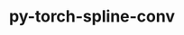 ---
title: "py-torch-spline-conv"
layout: cache
categories: [package, develop]
meta: {"versions": ["1.2.0"], "compilers": ["apple-clang@=14.0.0", "apple-clang@=14.0.3", "gcc@=11.3.0", "gcc@=7.3.1"], "oss": ["amzn2", "ubuntu22.04", "ventura"], "platforms": ["darwin", "linux"], "targets": ["aarch64", "ivybridge", "x86_64_v3", "x86_64_v4"], "stacks": ["ml-darwin-aarch64-mps", "ml-linux-x86_64-cpu", "ml-linux-x86_64-cuda", "root"], "num_specs": 91, "num_specs_by_stack": {"root": 91, "ml-darwin-aarch64-mps": 8, "ml-linux-x86_64-cuda": 24, "ml-linux-x86_64-cpu": 18}}
spec_details: [{"hash": "cegmnqlw5qk5i3qyhkx3an5fctp2kxhr", "compiler": "apple-clang@=14.0.0", "versions": ["1.2.0"], "os": "ventura", "platform": "darwin", "target": "aarch64", "variants": ["build_system=python_pip", "~cuda"], "stacks": ["root", "ml-darwin-aarch64-mps"], "size": "-", "tarball": "https://binaries.spack.io/develop/build_cache/darwin-ventura-aarch64/apple-clang-14.0.0/py-torch-spline-conv-1.2.0/darwin-ventura-aarch64-apple-clang-14.0.0-py-torch-spline-conv-1.2.0-cegmnqlw5qk5i3qyhkx3an5fctp2kxhr.spack"}, {"hash": "aecsbn44yyyxfyhkazxywabdbui6kdpv", "compiler": "apple-clang@=14.0.0", "versions": ["1.2.0"], "os": "ventura", "platform": "darwin", "target": "aarch64", "variants": ["build_system=python_pip", "~cuda"], "stacks": ["root", "ml-darwin-aarch64-mps"], "size": "-", "tarball": "https://binaries.spack.io/develop/build_cache/darwin-ventura-aarch64/apple-clang-14.0.0/py-torch-spline-conv-1.2.0/darwin-ventura-aarch64-apple-clang-14.0.0-py-torch-spline-conv-1.2.0-aecsbn44yyyxfyhkazxywabdbui6kdpv.spack"}, {"hash": "nuapmvgvtwhrixy4v4s7nfdoxnrfymv3", "compiler": "apple-clang@=14.0.3", "versions": ["1.2.0"], "os": "ventura", "platform": "darwin", "target": "aarch64", "variants": ["build_system=python_pip", "~cuda"], "stacks": ["root", "ml-darwin-aarch64-mps"], "size": "-", "tarball": "https://binaries.spack.io/develop/build_cache/darwin-ventura-aarch64/apple-clang-14.0.3/py-torch-spline-conv-1.2.0/darwin-ventura-aarch64-apple-clang-14.0.3-py-torch-spline-conv-1.2.0-nuapmvgvtwhrixy4v4s7nfdoxnrfymv3.spack"}, {"hash": "kwyxe2ybbvxue7x273ddct4dcauuvitb", "compiler": "apple-clang@=14.0.3", "versions": ["1.2.0"], "os": "ventura", "platform": "darwin", "target": "aarch64", "variants": ["build_system=python_pip", "~cuda"], "stacks": ["root", "ml-darwin-aarch64-mps"], "size": "-", "tarball": "https://binaries.spack.io/develop/build_cache/darwin-ventura-aarch64/apple-clang-14.0.3/py-torch-spline-conv-1.2.0/darwin-ventura-aarch64-apple-clang-14.0.3-py-torch-spline-conv-1.2.0-kwyxe2ybbvxue7x273ddct4dcauuvitb.spack"}, {"hash": "k24y6ocs2c75hxfs5cowisv6cre56tby", "compiler": "apple-clang@=14.0.3", "versions": ["1.2.0"], "os": "ventura", "platform": "darwin", "target": "aarch64", "variants": ["build_system=python_pip", "~cuda"], "stacks": ["root", "ml-darwin-aarch64-mps"], "size": "-", "tarball": "https://binaries.spack.io/develop/build_cache/darwin-ventura-aarch64/apple-clang-14.0.3/py-torch-spline-conv-1.2.0/darwin-ventura-aarch64-apple-clang-14.0.3-py-torch-spline-conv-1.2.0-k24y6ocs2c75hxfs5cowisv6cre56tby.spack"}, {"hash": "hn76nemg7m3cphq7szgg2juhtjouozc7", "compiler": "apple-clang@=14.0.3", "versions": ["1.2.0"], "os": "ventura", "platform": "darwin", "target": "aarch64", "variants": ["build_system=python_pip", "~cuda"], "stacks": ["root", "ml-darwin-aarch64-mps"], "size": "-", "tarball": "https://binaries.spack.io/develop/build_cache/darwin-ventura-aarch64/apple-clang-14.0.3/py-torch-spline-conv-1.2.0/darwin-ventura-aarch64-apple-clang-14.0.3-py-torch-spline-conv-1.2.0-hn76nemg7m3cphq7szgg2juhtjouozc7.spack"}, {"hash": "uucchvmkkuiep6wvsg5dw7kkdcmn64rv", "compiler": "apple-clang@=14.0.3", "versions": ["1.2.0"], "os": "ventura", "platform": "darwin", "target": "aarch64", "variants": ["build_system=python_pip", "~cuda"], "stacks": ["root", "ml-darwin-aarch64-mps"], "size": "-", "tarball": "https://binaries.spack.io/develop/build_cache/darwin-ventura-aarch64/apple-clang-14.0.3/py-torch-spline-conv-1.2.0/darwin-ventura-aarch64-apple-clang-14.0.3-py-torch-spline-conv-1.2.0-uucchvmkkuiep6wvsg5dw7kkdcmn64rv.spack"}, {"hash": "inrcziuaibzoseyg3cmnm5x3hqwnibpk", "compiler": "apple-clang@=14.0.3", "versions": ["1.2.0"], "os": "ventura", "platform": "darwin", "target": "aarch64", "variants": ["build_system=python_pip", "~cuda"], "stacks": ["root", "ml-darwin-aarch64-mps"], "size": "-", "tarball": "https://binaries.spack.io/develop/build_cache/darwin-ventura-aarch64/apple-clang-14.0.3/py-torch-spline-conv-1.2.0/darwin-ventura-aarch64-apple-clang-14.0.3-py-torch-spline-conv-1.2.0-inrcziuaibzoseyg3cmnm5x3hqwnibpk.spack"}, {"hash": "qcy4p7szxmqxohx5zwjfkztggwwj5m7z", "compiler": "gcc@=7.3.1", "versions": ["1.2.0"], "os": "amzn2", "platform": "linux", "target": "ivybridge", "variants": ["build_system=python_pip", "~cuda"], "stacks": ["root"], "size": "-", "tarball": "https://binaries.spack.io/develop/build_cache/linux-amzn2-ivybridge/gcc-7.3.1/py-torch-spline-conv-1.2.0/linux-amzn2-ivybridge-gcc-7.3.1-py-torch-spline-conv-1.2.0-qcy4p7szxmqxohx5zwjfkztggwwj5m7z.spack"}, {"hash": "k6dm35mgzzmb5dxhw3koyp3eiazt3wts", "compiler": "gcc@=7.3.1", "versions": ["1.2.0"], "os": "amzn2", "platform": "linux", "target": "ivybridge", "variants": ["build_system=python_pip", "~cuda"], "stacks": ["root"], "size": "-", "tarball": "https://binaries.spack.io/develop/build_cache/linux-amzn2-ivybridge/gcc-7.3.1/py-torch-spline-conv-1.2.0/linux-amzn2-ivybridge-gcc-7.3.1-py-torch-spline-conv-1.2.0-k6dm35mgzzmb5dxhw3koyp3eiazt3wts.spack"}, {"hash": "gb3sldgfkqdbrh5vix5ulfpp52tjwjfo", "compiler": "gcc@=7.3.1", "versions": ["1.2.0"], "os": "amzn2", "platform": "linux", "target": "ivybridge", "variants": ["build_system=python_pip", "~cuda"], "stacks": ["root"], "size": "-", "tarball": "https://binaries.spack.io/develop/build_cache/linux-amzn2-ivybridge/gcc-7.3.1/py-torch-spline-conv-1.2.0/linux-amzn2-ivybridge-gcc-7.3.1-py-torch-spline-conv-1.2.0-gb3sldgfkqdbrh5vix5ulfpp52tjwjfo.spack"}, {"hash": "d2yu7lvejmh6w2rreliy5xv2i5rdnku7", "compiler": "gcc@=7.3.1", "versions": ["1.2.0"], "os": "amzn2", "platform": "linux", "target": "ivybridge", "variants": ["build_system=python_pip", "+cuda"], "stacks": ["root"], "size": "-", "tarball": "https://binaries.spack.io/develop/build_cache/linux-amzn2-ivybridge/gcc-7.3.1/py-torch-spline-conv-1.2.0/linux-amzn2-ivybridge-gcc-7.3.1-py-torch-spline-conv-1.2.0-d2yu7lvejmh6w2rreliy5xv2i5rdnku7.spack"}, {"hash": "5fsiy2xt446elbods77g5z2n55qestdh", "compiler": "gcc@=7.3.1", "versions": ["1.2.0"], "os": "amzn2", "platform": "linux", "target": "ivybridge", "variants": ["build_system=python_pip", "+cuda"], "stacks": ["root"], "size": "-", "tarball": "https://binaries.spack.io/develop/build_cache/linux-amzn2-ivybridge/gcc-7.3.1/py-torch-spline-conv-1.2.0/linux-amzn2-ivybridge-gcc-7.3.1-py-torch-spline-conv-1.2.0-5fsiy2xt446elbods77g5z2n55qestdh.spack"}, {"hash": "xftqvwdqdcguo3ygwdb6augm6hepaokl", "compiler": "gcc@=7.3.1", "versions": ["1.2.0"], "os": "amzn2", "platform": "linux", "target": "ivybridge", "variants": ["build_system=python_pip", "+cuda"], "stacks": ["root"], "size": "-", "tarball": "https://binaries.spack.io/develop/build_cache/linux-amzn2-ivybridge/gcc-7.3.1/py-torch-spline-conv-1.2.0/linux-amzn2-ivybridge-gcc-7.3.1-py-torch-spline-conv-1.2.0-xftqvwdqdcguo3ygwdb6augm6hepaokl.spack"}, {"hash": "a3nxbxf4e5y26x4zv6ymdpavmkeouq6k", "compiler": "gcc@=7.3.1", "versions": ["1.2.0"], "os": "amzn2", "platform": "linux", "target": "ivybridge", "variants": ["build_system=python_pip", "+cuda"], "stacks": ["root"], "size": "-", "tarball": "https://binaries.spack.io/develop/build_cache/linux-amzn2-ivybridge/gcc-7.3.1/py-torch-spline-conv-1.2.0/linux-amzn2-ivybridge-gcc-7.3.1-py-torch-spline-conv-1.2.0-a3nxbxf4e5y26x4zv6ymdpavmkeouq6k.spack"}, {"hash": "7qykufiaoz7yzgxjc3kxxxu3dp4flslu", "compiler": "gcc@=7.3.1", "versions": ["1.2.0"], "os": "amzn2", "platform": "linux", "target": "ivybridge", "variants": ["build_system=python_pip", "+cuda"], "stacks": ["root"], "size": "-", "tarball": "https://binaries.spack.io/develop/build_cache/linux-amzn2-ivybridge/gcc-7.3.1/py-torch-spline-conv-1.2.0/linux-amzn2-ivybridge-gcc-7.3.1-py-torch-spline-conv-1.2.0-7qykufiaoz7yzgxjc3kxxxu3dp4flslu.spack"}, {"hash": "t64yhomyuam7lclqt4n5xw4z35lgwp3t", "compiler": "gcc@=7.3.1", "versions": ["1.2.0"], "os": "amzn2", "platform": "linux", "target": "ivybridge", "variants": ["build_system=python_pip", "~cuda"], "stacks": ["root"], "size": "-", "tarball": "https://binaries.spack.io/develop/build_cache/linux-amzn2-ivybridge/gcc-7.3.1/py-torch-spline-conv-1.2.0/linux-amzn2-ivybridge-gcc-7.3.1-py-torch-spline-conv-1.2.0-t64yhomyuam7lclqt4n5xw4z35lgwp3t.spack"}, {"hash": "vetsgpgbd5xiqx2iepu3vcxubedqcqdb", "compiler": "gcc@=7.3.1", "versions": ["1.2.0"], "os": "amzn2", "platform": "linux", "target": "ivybridge", "variants": ["build_system=python_pip", "+cuda"], "stacks": ["root"], "size": "-", "tarball": "https://binaries.spack.io/develop/build_cache/linux-amzn2-ivybridge/gcc-7.3.1/py-torch-spline-conv-1.2.0/linux-amzn2-ivybridge-gcc-7.3.1-py-torch-spline-conv-1.2.0-vetsgpgbd5xiqx2iepu3vcxubedqcqdb.spack"}, {"hash": "rehzwnmcwmeyy5ns2sxzuzwi6ttg4tfk", "compiler": "gcc@=7.3.1", "versions": ["1.2.0"], "os": "amzn2", "platform": "linux", "target": "ivybridge", "variants": ["build_system=python_pip", "~cuda"], "stacks": ["root"], "size": "-", "tarball": "https://binaries.spack.io/develop/build_cache/linux-amzn2-ivybridge/gcc-7.3.1/py-torch-spline-conv-1.2.0/linux-amzn2-ivybridge-gcc-7.3.1-py-torch-spline-conv-1.2.0-rehzwnmcwmeyy5ns2sxzuzwi6ttg4tfk.spack"}, {"hash": "okw2tfaltrbci7fljuali4e5b27zxwbj", "compiler": "gcc@=7.3.1", "versions": ["1.2.0"], "os": "amzn2", "platform": "linux", "target": "ivybridge", "variants": ["build_system=python_pip", "+cuda"], "stacks": ["root"], "size": "-", "tarball": "https://binaries.spack.io/develop/build_cache/linux-amzn2-ivybridge/gcc-7.3.1/py-torch-spline-conv-1.2.0/linux-amzn2-ivybridge-gcc-7.3.1-py-torch-spline-conv-1.2.0-okw2tfaltrbci7fljuali4e5b27zxwbj.spack"}, {"hash": "zfy32qbnmgzzah7pyqxdfbgl4rlbessj", "compiler": "gcc@=7.3.1", "versions": ["1.2.0"], "os": "amzn2", "platform": "linux", "target": "x86_64_v3", "variants": ["~cuda"], "stacks": ["root"], "size": "-", "tarball": "https://binaries.spack.io/develop/build_cache/linux-amzn2-x86_64_v3/gcc-7.3.1/py-torch-spline-conv-1.2.0/linux-amzn2-x86_64_v3-gcc-7.3.1-py-torch-spline-conv-1.2.0-zfy32qbnmgzzah7pyqxdfbgl4rlbessj.spack"}, {"hash": "zeurmbl3c5hlgd26byt6cr4rmafqfkib", "compiler": "gcc@=7.3.1", "versions": ["1.2.0"], "os": "amzn2", "platform": "linux", "target": "x86_64_v3", "variants": ["build_system=python_pip", "~cuda"], "stacks": ["root"], "size": "-", "tarball": "https://binaries.spack.io/develop/build_cache/linux-amzn2-x86_64_v3/gcc-7.3.1/py-torch-spline-conv-1.2.0/linux-amzn2-x86_64_v3-gcc-7.3.1-py-torch-spline-conv-1.2.0-zeurmbl3c5hlgd26byt6cr4rmafqfkib.spack"}, {"hash": "wdk5fwwxkxq3ul7ucnbby7cyek2eaacg", "compiler": "gcc@=7.3.1", "versions": ["1.2.0"], "os": "amzn2", "platform": "linux", "target": "x86_64_v3", "variants": ["build_system=python_pip", "+cuda"], "stacks": ["root"], "size": "-", "tarball": "https://binaries.spack.io/develop/build_cache/linux-amzn2-x86_64_v3/gcc-7.3.1/py-torch-spline-conv-1.2.0/linux-amzn2-x86_64_v3-gcc-7.3.1-py-torch-spline-conv-1.2.0-wdk5fwwxkxq3ul7ucnbby7cyek2eaacg.spack"}, {"hash": "b3natdzkf6xzmp4b2rmxfhr4ytgaphbl", "compiler": "gcc@=7.3.1", "versions": ["1.2.0"], "os": "amzn2", "platform": "linux", "target": "x86_64_v3", "variants": ["build_system=python_pip", "+cuda"], "stacks": ["root"], "size": "-", "tarball": "https://binaries.spack.io/develop/build_cache/linux-amzn2-x86_64_v3/gcc-7.3.1/py-torch-spline-conv-1.2.0/linux-amzn2-x86_64_v3-gcc-7.3.1-py-torch-spline-conv-1.2.0-b3natdzkf6xzmp4b2rmxfhr4ytgaphbl.spack"}, {"hash": "awlmnhdlkbinfkpdvbkch6oe32at54lx", "compiler": "gcc@=7.3.1", "versions": ["1.2.0"], "os": "amzn2", "platform": "linux", "target": "x86_64_v3", "variants": ["build_system=python_pip", "+cuda"], "stacks": ["root"], "size": "-", "tarball": "https://binaries.spack.io/develop/build_cache/linux-amzn2-x86_64_v3/gcc-7.3.1/py-torch-spline-conv-1.2.0/linux-amzn2-x86_64_v3-gcc-7.3.1-py-torch-spline-conv-1.2.0-awlmnhdlkbinfkpdvbkch6oe32at54lx.spack"}, {"hash": "diquyidqjo54jo63kliliunt2emx3i2i", "compiler": "gcc@=7.3.1", "versions": ["1.2.0"], "os": "amzn2", "platform": "linux", "target": "x86_64_v3", "variants": ["build_system=python_pip", "+cuda"], "stacks": ["root"], "size": "-", "tarball": "https://binaries.spack.io/develop/build_cache/linux-amzn2-x86_64_v3/gcc-7.3.1/py-torch-spline-conv-1.2.0/linux-amzn2-x86_64_v3-gcc-7.3.1-py-torch-spline-conv-1.2.0-diquyidqjo54jo63kliliunt2emx3i2i.spack"}, {"hash": "5kwn2u3xz3zcegdkuojhykojkxnjldh2", "compiler": "gcc@=7.3.1", "versions": ["1.2.0"], "os": "amzn2", "platform": "linux", "target": "x86_64_v3", "variants": ["build_system=python_pip", "~cuda"], "stacks": ["root"], "size": "-", "tarball": "https://binaries.spack.io/develop/build_cache/linux-amzn2-x86_64_v3/gcc-7.3.1/py-torch-spline-conv-1.2.0/linux-amzn2-x86_64_v3-gcc-7.3.1-py-torch-spline-conv-1.2.0-5kwn2u3xz3zcegdkuojhykojkxnjldh2.spack"}, {"hash": "5ghv6netgd2ueorh3an6bnt76tiftaiu", "compiler": "gcc@=7.3.1", "versions": ["1.2.0"], "os": "amzn2", "platform": "linux", "target": "x86_64_v3", "variants": ["build_system=python_pip", "~cuda"], "stacks": ["root"], "size": "-", "tarball": "https://binaries.spack.io/develop/build_cache/linux-amzn2-x86_64_v3/gcc-7.3.1/py-torch-spline-conv-1.2.0/linux-amzn2-x86_64_v3-gcc-7.3.1-py-torch-spline-conv-1.2.0-5ghv6netgd2ueorh3an6bnt76tiftaiu.spack"}, {"hash": "jytqbfxlcy3ezg7ekk63xa5m3xk4zr5l", "compiler": "gcc@=7.3.1", "versions": ["1.2.0"], "os": "amzn2", "platform": "linux", "target": "x86_64_v3", "variants": ["build_system=python_pip", "+cuda"], "stacks": ["root"], "size": "-", "tarball": "https://binaries.spack.io/develop/build_cache/linux-amzn2-x86_64_v3/gcc-7.3.1/py-torch-spline-conv-1.2.0/linux-amzn2-x86_64_v3-gcc-7.3.1-py-torch-spline-conv-1.2.0-jytqbfxlcy3ezg7ekk63xa5m3xk4zr5l.spack"}, {"hash": "f64vezjvuj2buu6e3ywirgfhvmqzxlnw", "compiler": "gcc@=7.3.1", "versions": ["1.2.0"], "os": "amzn2", "platform": "linux", "target": "x86_64_v3", "variants": ["+cuda"], "stacks": ["root"], "size": "-", "tarball": "https://binaries.spack.io/develop/build_cache/linux-amzn2-x86_64_v3/gcc-7.3.1/py-torch-spline-conv-1.2.0/linux-amzn2-x86_64_v3-gcc-7.3.1-py-torch-spline-conv-1.2.0-f64vezjvuj2buu6e3ywirgfhvmqzxlnw.spack"}, {"hash": "li6acvl5aaoojykfu5uica6fgf72mli4", "compiler": "gcc@=7.3.1", "versions": ["1.2.0"], "os": "amzn2", "platform": "linux", "target": "x86_64_v3", "variants": ["build_system=python_pip", "~cuda"], "stacks": ["root"], "size": "-", "tarball": "https://binaries.spack.io/develop/build_cache/linux-amzn2-x86_64_v3/gcc-7.3.1/py-torch-spline-conv-1.2.0/linux-amzn2-x86_64_v3-gcc-7.3.1-py-torch-spline-conv-1.2.0-li6acvl5aaoojykfu5uica6fgf72mli4.spack"}, {"hash": "3f2t4nzfutgegl22om3m2fp6rl3eb3rl", "compiler": "gcc@=7.3.1", "versions": ["1.2.0"], "os": "amzn2", "platform": "linux", "target": "x86_64_v3", "variants": ["build_system=python_pip", "~cuda"], "stacks": ["root"], "size": "-", "tarball": "https://binaries.spack.io/develop/build_cache/linux-amzn2-x86_64_v3/gcc-7.3.1/py-torch-spline-conv-1.2.0/linux-amzn2-x86_64_v3-gcc-7.3.1-py-torch-spline-conv-1.2.0-3f2t4nzfutgegl22om3m2fp6rl3eb3rl.spack"}, {"hash": "hqycb2q6fvpm6oq3rp3miycyjkp6lckx", "compiler": "gcc@=7.3.1", "versions": ["1.2.0"], "os": "amzn2", "platform": "linux", "target": "x86_64_v3", "variants": ["build_system=python_pip", "+cuda"], "stacks": ["root"], "size": "-", "tarball": "https://binaries.spack.io/develop/build_cache/linux-amzn2-x86_64_v3/gcc-7.3.1/py-torch-spline-conv-1.2.0/linux-amzn2-x86_64_v3-gcc-7.3.1-py-torch-spline-conv-1.2.0-hqycb2q6fvpm6oq3rp3miycyjkp6lckx.spack"}, {"hash": "iva5rp4fs32wydv7mswqxfhf3qfgadmu", "compiler": "gcc@=7.3.1", "versions": ["1.2.0"], "os": "amzn2", "platform": "linux", "target": "x86_64_v3", "variants": ["~cuda"], "stacks": ["root"], "size": "-", "tarball": "https://binaries.spack.io/develop/build_cache/linux-amzn2-x86_64_v3/gcc-7.3.1/py-torch-spline-conv-1.2.0/linux-amzn2-x86_64_v3-gcc-7.3.1-py-torch-spline-conv-1.2.0-iva5rp4fs32wydv7mswqxfhf3qfgadmu.spack"}, {"hash": "h7ezyyk4orw7zbncskruthfulmdmitnb", "compiler": "gcc@=7.3.1", "versions": ["1.2.0"], "os": "amzn2", "platform": "linux", "target": "x86_64_v3", "variants": ["build_system=python_pip", "~cuda"], "stacks": ["root"], "size": "-", "tarball": "https://binaries.spack.io/develop/build_cache/linux-amzn2-x86_64_v3/gcc-7.3.1/py-torch-spline-conv-1.2.0/linux-amzn2-x86_64_v3-gcc-7.3.1-py-torch-spline-conv-1.2.0-h7ezyyk4orw7zbncskruthfulmdmitnb.spack"}, {"hash": "ah3tefcf666piqrrb442xwjautr4zmtc", "compiler": "gcc@=7.3.1", "versions": ["1.2.0"], "os": "amzn2", "platform": "linux", "target": "x86_64_v3", "variants": ["build_system=python_pip", "+cuda"], "stacks": ["root"], "size": "-", "tarball": "https://binaries.spack.io/develop/build_cache/linux-amzn2-x86_64_v3/gcc-7.3.1/py-torch-spline-conv-1.2.0/linux-amzn2-x86_64_v3-gcc-7.3.1-py-torch-spline-conv-1.2.0-ah3tefcf666piqrrb442xwjautr4zmtc.spack"}, {"hash": "vgcgik33jfo6xchefze5bjsmqqjvdlin", "compiler": "gcc@=7.3.1", "versions": ["1.2.0"], "os": "amzn2", "platform": "linux", "target": "x86_64_v3", "variants": ["build_system=python_pip", "~cuda"], "stacks": ["root"], "size": "-", "tarball": "https://binaries.spack.io/develop/build_cache/linux-amzn2-x86_64_v3/gcc-7.3.1/py-torch-spline-conv-1.2.0/linux-amzn2-x86_64_v3-gcc-7.3.1-py-torch-spline-conv-1.2.0-vgcgik33jfo6xchefze5bjsmqqjvdlin.spack"}, {"hash": "v4fzfp63qofipslu3vbrp3e6il77ewlk", "compiler": "gcc@=7.3.1", "versions": ["1.2.0"], "os": "amzn2", "platform": "linux", "target": "x86_64_v3", "variants": ["build_system=python_pip", "+cuda"], "stacks": ["root"], "size": "-", "tarball": "https://binaries.spack.io/develop/build_cache/linux-amzn2-x86_64_v3/gcc-7.3.1/py-torch-spline-conv-1.2.0/linux-amzn2-x86_64_v3-gcc-7.3.1-py-torch-spline-conv-1.2.0-v4fzfp63qofipslu3vbrp3e6il77ewlk.spack"}, {"hash": "32fj3aw7s32qheowov5ay52dl4d3nidb", "compiler": "gcc@=7.3.1", "versions": ["1.2.0"], "os": "amzn2", "platform": "linux", "target": "x86_64_v3", "variants": ["build_system=python_pip", "~cuda"], "stacks": ["root"], "size": "-", "tarball": "https://binaries.spack.io/develop/build_cache/linux-amzn2-x86_64_v3/gcc-7.3.1/py-torch-spline-conv-1.2.0/linux-amzn2-x86_64_v3-gcc-7.3.1-py-torch-spline-conv-1.2.0-32fj3aw7s32qheowov5ay52dl4d3nidb.spack"}, {"hash": "gpcynra5re7t5gbonwjn77ayq54ytgat", "compiler": "gcc@=7.3.1", "versions": ["1.2.0"], "os": "amzn2", "platform": "linux", "target": "x86_64_v3", "variants": ["build_system=python_pip", "~cuda"], "stacks": ["root"], "size": "-", "tarball": "https://binaries.spack.io/develop/build_cache/linux-amzn2-x86_64_v3/gcc-7.3.1/py-torch-spline-conv-1.2.0/linux-amzn2-x86_64_v3-gcc-7.3.1-py-torch-spline-conv-1.2.0-gpcynra5re7t5gbonwjn77ayq54ytgat.spack"}, {"hash": "gqvm2xgx6e3tqsgewj5gqra237nu6uxb", "compiler": "gcc@=7.3.1", "versions": ["1.2.0"], "os": "amzn2", "platform": "linux", "target": "x86_64_v3", "variants": ["build_system=python_pip", "+cuda"], "stacks": ["root"], "size": "-", "tarball": "https://binaries.spack.io/develop/build_cache/linux-amzn2-x86_64_v3/gcc-7.3.1/py-torch-spline-conv-1.2.0/linux-amzn2-x86_64_v3-gcc-7.3.1-py-torch-spline-conv-1.2.0-gqvm2xgx6e3tqsgewj5gqra237nu6uxb.spack"}, {"hash": "asa35odcdkpchxrjygukohvoc7eumkrz", "compiler": "gcc@=7.3.1", "versions": ["1.2.0"], "os": "amzn2", "platform": "linux", "target": "x86_64_v3", "variants": ["build_system=python_pip", "~cuda"], "stacks": ["root"], "size": "-", "tarball": "https://binaries.spack.io/develop/build_cache/linux-amzn2-x86_64_v3/gcc-7.3.1/py-torch-spline-conv-1.2.0/linux-amzn2-x86_64_v3-gcc-7.3.1-py-torch-spline-conv-1.2.0-asa35odcdkpchxrjygukohvoc7eumkrz.spack"}, {"hash": "l26prrlz2yshyfeqqkk3xqfnmsugtq7h", "compiler": "gcc@=7.3.1", "versions": ["1.2.0"], "os": "amzn2", "platform": "linux", "target": "x86_64_v3", "variants": ["build_system=python_pip", "+cuda"], "stacks": ["root"], "size": "-", "tarball": "https://binaries.spack.io/develop/build_cache/linux-amzn2-x86_64_v3/gcc-7.3.1/py-torch-spline-conv-1.2.0/linux-amzn2-x86_64_v3-gcc-7.3.1-py-torch-spline-conv-1.2.0-l26prrlz2yshyfeqqkk3xqfnmsugtq7h.spack"}, {"hash": "u7qqgjpv5bjmfwkcswlizoouksmhcdd5", "compiler": "gcc@=7.3.1", "versions": ["1.2.0"], "os": "amzn2", "platform": "linux", "target": "x86_64_v3", "variants": ["build_system=python_pip", "~cuda"], "stacks": ["root"], "size": "-", "tarball": "https://binaries.spack.io/develop/build_cache/linux-amzn2-x86_64_v3/gcc-7.3.1/py-torch-spline-conv-1.2.0/linux-amzn2-x86_64_v3-gcc-7.3.1-py-torch-spline-conv-1.2.0-u7qqgjpv5bjmfwkcswlizoouksmhcdd5.spack"}, {"hash": "urpvpuiffcb4posdrsd7pxg76xkw24iu", "compiler": "gcc@=7.3.1", "versions": ["1.2.0"], "os": "amzn2", "platform": "linux", "target": "x86_64_v3", "variants": ["build_system=python_pip", "+cuda"], "stacks": ["root"], "size": "-", "tarball": "https://binaries.spack.io/develop/build_cache/linux-amzn2-x86_64_v3/gcc-7.3.1/py-torch-spline-conv-1.2.0/linux-amzn2-x86_64_v3-gcc-7.3.1-py-torch-spline-conv-1.2.0-urpvpuiffcb4posdrsd7pxg76xkw24iu.spack"}, {"hash": "lqb74z66t25oxtkkuh66ywnmufvsmu72", "compiler": "gcc@=7.3.1", "versions": ["1.2.0"], "os": "amzn2", "platform": "linux", "target": "x86_64_v3", "variants": ["build_system=python_pip", "+cuda"], "stacks": ["root"], "size": "-", "tarball": "https://binaries.spack.io/develop/build_cache/linux-amzn2-x86_64_v3/gcc-7.3.1/py-torch-spline-conv-1.2.0/linux-amzn2-x86_64_v3-gcc-7.3.1-py-torch-spline-conv-1.2.0-lqb74z66t25oxtkkuh66ywnmufvsmu72.spack"}, {"hash": "wojpehl6kjc62a67bnnqpe54gubis43r", "compiler": "gcc@=7.3.1", "versions": ["1.2.0"], "os": "amzn2", "platform": "linux", "target": "x86_64_v3", "variants": ["build_system=python_pip", "~cuda"], "stacks": ["root"], "size": "-", "tarball": "https://binaries.spack.io/develop/build_cache/linux-amzn2-x86_64_v3/gcc-7.3.1/py-torch-spline-conv-1.2.0/linux-amzn2-x86_64_v3-gcc-7.3.1-py-torch-spline-conv-1.2.0-wojpehl6kjc62a67bnnqpe54gubis43r.spack"}, {"hash": "kr7owh3ndqoi4f5mibla5fpsx4eamxvm", "compiler": "gcc@=7.3.1", "versions": ["1.2.0"], "os": "amzn2", "platform": "linux", "target": "x86_64_v4", "variants": ["+cuda"], "stacks": ["root"], "size": "-", "tarball": "https://binaries.spack.io/develop/build_cache/linux-amzn2-x86_64_v4/gcc-7.3.1/py-torch-spline-conv-1.2.0/linux-amzn2-x86_64_v4-gcc-7.3.1-py-torch-spline-conv-1.2.0-kr7owh3ndqoi4f5mibla5fpsx4eamxvm.spack"}, {"hash": "ywzc3uxebycawloy3fkwwplnv5p5lqxq", "compiler": "gcc@=7.3.1", "versions": ["1.2.0"], "os": "amzn2", "platform": "linux", "target": "x86_64_v4", "variants": ["~cuda"], "stacks": ["root"], "size": "-", "tarball": "https://binaries.spack.io/develop/build_cache/linux-amzn2-x86_64_v4/gcc-7.3.1/py-torch-spline-conv-1.2.0/linux-amzn2-x86_64_v4-gcc-7.3.1-py-torch-spline-conv-1.2.0-ywzc3uxebycawloy3fkwwplnv5p5lqxq.spack"}, {"hash": "dqxs5mm67467tvsm35stlqsehq2ir6yc", "compiler": "gcc@=11.3.0", "versions": ["1.2.0"], "os": "ubuntu22.04", "platform": "linux", "target": "x86_64_v3", "variants": ["build_system=python_pip", "+cuda"], "stacks": ["root", "ml-linux-x86_64-cuda"], "size": "-", "tarball": "https://binaries.spack.io/develop/build_cache/linux-ubuntu22.04-x86_64_v3/gcc-11.3.0/py-torch-spline-conv-1.2.0/linux-ubuntu22.04-x86_64_v3-gcc-11.3.0-py-torch-spline-conv-1.2.0-dqxs5mm67467tvsm35stlqsehq2ir6yc.spack"}, {"hash": "ghxtrii4pvsggbodg6srchqj3ph5eyij", "compiler": "gcc@=11.3.0", "versions": ["1.2.0"], "os": "ubuntu22.04", "platform": "linux", "target": "x86_64_v3", "variants": ["build_system=python_pip", "+cuda"], "stacks": ["root", "ml-linux-x86_64-cuda"], "size": "-", "tarball": "https://binaries.spack.io/develop/build_cache/linux-ubuntu22.04-x86_64_v3/gcc-11.3.0/py-torch-spline-conv-1.2.0/linux-ubuntu22.04-x86_64_v3-gcc-11.3.0-py-torch-spline-conv-1.2.0-ghxtrii4pvsggbodg6srchqj3ph5eyij.spack"}, {"hash": "ttvha425ycdvti5y5a6457wp73ae2s6s", "compiler": "gcc@=11.3.0", "versions": ["1.2.0"], "os": "ubuntu22.04", "platform": "linux", "target": "x86_64_v3", "variants": ["build_system=python_pip", "~cuda"], "stacks": ["root", "ml-linux-x86_64-cpu"], "size": "-", "tarball": "https://binaries.spack.io/develop/build_cache/linux-ubuntu22.04-x86_64_v3/gcc-11.3.0/py-torch-spline-conv-1.2.0/linux-ubuntu22.04-x86_64_v3-gcc-11.3.0-py-torch-spline-conv-1.2.0-ttvha425ycdvti5y5a6457wp73ae2s6s.spack"}, {"hash": "a3otompfz3rww3ica7c6tw2hnk4w4tz2", "compiler": "gcc@=11.3.0", "versions": ["1.2.0"], "os": "ubuntu22.04", "platform": "linux", "target": "x86_64_v3", "variants": ["build_system=python_pip", "~cuda"], "stacks": ["root", "ml-linux-x86_64-cpu"], "size": "-", "tarball": "https://binaries.spack.io/develop/build_cache/linux-ubuntu22.04-x86_64_v3/gcc-11.3.0/py-torch-spline-conv-1.2.0/linux-ubuntu22.04-x86_64_v3-gcc-11.3.0-py-torch-spline-conv-1.2.0-a3otompfz3rww3ica7c6tw2hnk4w4tz2.spack"}, {"hash": "egbvhudiowa6th2bwrlqwojuirfyfrxh", "compiler": "gcc@=11.3.0", "versions": ["1.2.0"], "os": "ubuntu22.04", "platform": "linux", "target": "x86_64_v3", "variants": ["build_system=python_pip", "+cuda"], "stacks": ["root", "ml-linux-x86_64-cuda"], "size": "-", "tarball": "https://binaries.spack.io/develop/build_cache/linux-ubuntu22.04-x86_64_v3/gcc-11.3.0/py-torch-spline-conv-1.2.0/linux-ubuntu22.04-x86_64_v3-gcc-11.3.0-py-torch-spline-conv-1.2.0-egbvhudiowa6th2bwrlqwojuirfyfrxh.spack"}, {"hash": "jb462q45iimbpoapxxw6ykir5cfjozxg", "compiler": "gcc@=11.3.0", "versions": ["1.2.0"], "os": "ubuntu22.04", "platform": "linux", "target": "x86_64_v3", "variants": ["build_system=python_pip", "~cuda"], "stacks": ["root", "ml-linux-x86_64-cpu"], "size": "-", "tarball": "https://binaries.spack.io/develop/build_cache/linux-ubuntu22.04-x86_64_v3/gcc-11.3.0/py-torch-spline-conv-1.2.0/linux-ubuntu22.04-x86_64_v3-gcc-11.3.0-py-torch-spline-conv-1.2.0-jb462q45iimbpoapxxw6ykir5cfjozxg.spack"}, {"hash": "mla4gkxww72ov5utdrdg4ssd42t2ecxw", "compiler": "gcc@=11.3.0", "versions": ["1.2.0"], "os": "ubuntu22.04", "platform": "linux", "target": "x86_64_v3", "variants": ["build_system=python_pip", "+cuda"], "stacks": ["root", "ml-linux-x86_64-cuda"], "size": "-", "tarball": "https://binaries.spack.io/develop/build_cache/linux-ubuntu22.04-x86_64_v3/gcc-11.3.0/py-torch-spline-conv-1.2.0/linux-ubuntu22.04-x86_64_v3-gcc-11.3.0-py-torch-spline-conv-1.2.0-mla4gkxww72ov5utdrdg4ssd42t2ecxw.spack"}, {"hash": "vuezfublc4lm3smo2heqq5o66tae5v3i", "compiler": "gcc@=11.3.0", "versions": ["1.2.0"], "os": "ubuntu22.04", "platform": "linux", "target": "x86_64_v3", "variants": ["build_system=python_pip", "~cuda"], "stacks": ["root", "ml-linux-x86_64-cpu"], "size": "-", "tarball": "https://binaries.spack.io/develop/build_cache/linux-ubuntu22.04-x86_64_v3/gcc-11.3.0/py-torch-spline-conv-1.2.0/linux-ubuntu22.04-x86_64_v3-gcc-11.3.0-py-torch-spline-conv-1.2.0-vuezfublc4lm3smo2heqq5o66tae5v3i.spack"}, {"hash": "d7s5ghf4wi3eocdxo7ku6nbfucbm2vh3", "compiler": "gcc@=11.3.0", "versions": ["1.2.0"], "os": "ubuntu22.04", "platform": "linux", "target": "x86_64_v3", "variants": ["build_system=python_pip", "+cuda"], "stacks": ["root", "ml-linux-x86_64-cuda"], "size": "-", "tarball": "https://binaries.spack.io/develop/build_cache/linux-ubuntu22.04-x86_64_v3/gcc-11.3.0/py-torch-spline-conv-1.2.0/linux-ubuntu22.04-x86_64_v3-gcc-11.3.0-py-torch-spline-conv-1.2.0-d7s5ghf4wi3eocdxo7ku6nbfucbm2vh3.spack"}, {"hash": "62naeudzopt4d2jnkvbgctup45lubt62", "compiler": "gcc@=11.3.0", "versions": ["1.2.0"], "os": "ubuntu22.04", "platform": "linux", "target": "x86_64_v3", "variants": ["build_system=python_pip", "+cuda"], "stacks": ["root", "ml-linux-x86_64-cuda"], "size": "-", "tarball": "https://binaries.spack.io/develop/build_cache/linux-ubuntu22.04-x86_64_v3/gcc-11.3.0/py-torch-spline-conv-1.2.0/linux-ubuntu22.04-x86_64_v3-gcc-11.3.0-py-torch-spline-conv-1.2.0-62naeudzopt4d2jnkvbgctup45lubt62.spack"}, {"hash": "6apuospn2wuauhevslri7l7galky6kbm", "compiler": "gcc@=11.3.0", "versions": ["1.2.0"], "os": "ubuntu22.04", "platform": "linux", "target": "x86_64_v3", "variants": ["build_system=python_pip", "+cuda"], "stacks": ["root", "ml-linux-x86_64-cuda"], "size": "-", "tarball": "https://binaries.spack.io/develop/build_cache/linux-ubuntu22.04-x86_64_v3/gcc-11.3.0/py-torch-spline-conv-1.2.0/linux-ubuntu22.04-x86_64_v3-gcc-11.3.0-py-torch-spline-conv-1.2.0-6apuospn2wuauhevslri7l7galky6kbm.spack"}, {"hash": "ns3airl7u7ystfej6paykwaozhxu7yqs", "compiler": "gcc@=11.3.0", "versions": ["1.2.0"], "os": "ubuntu22.04", "platform": "linux", "target": "x86_64_v3", "variants": ["build_system=python_pip", "~cuda"], "stacks": ["root", "ml-linux-x86_64-cpu"], "size": "-", "tarball": "https://binaries.spack.io/develop/build_cache/linux-ubuntu22.04-x86_64_v3/gcc-11.3.0/py-torch-spline-conv-1.2.0/linux-ubuntu22.04-x86_64_v3-gcc-11.3.0-py-torch-spline-conv-1.2.0-ns3airl7u7ystfej6paykwaozhxu7yqs.spack"}, {"hash": "tve6jiqfa3ibvzv2oxq73dqwaghycva5", "compiler": "gcc@=11.3.0", "versions": ["1.2.0"], "os": "ubuntu22.04", "platform": "linux", "target": "x86_64_v3", "variants": ["build_system=python_pip", "~cuda"], "stacks": ["root", "ml-linux-x86_64-cpu"], "size": "-", "tarball": "https://binaries.spack.io/develop/build_cache/linux-ubuntu22.04-x86_64_v3/gcc-11.3.0/py-torch-spline-conv-1.2.0/linux-ubuntu22.04-x86_64_v3-gcc-11.3.0-py-torch-spline-conv-1.2.0-tve6jiqfa3ibvzv2oxq73dqwaghycva5.spack"}, {"hash": "lqwuxcgpuviopn6umnqelcwjjuslmwb6", "compiler": "gcc@=11.3.0", "versions": ["1.2.0"], "os": "ubuntu22.04", "platform": "linux", "target": "x86_64_v3", "variants": ["build_system=python_pip", "+cuda"], "stacks": ["root", "ml-linux-x86_64-cuda"], "size": "-", "tarball": "https://binaries.spack.io/develop/build_cache/linux-ubuntu22.04-x86_64_v3/gcc-11.3.0/py-torch-spline-conv-1.2.0/linux-ubuntu22.04-x86_64_v3-gcc-11.3.0-py-torch-spline-conv-1.2.0-lqwuxcgpuviopn6umnqelcwjjuslmwb6.spack"}, {"hash": "fwd4qdoys5hplefatamhot2obqwjz2vx", "compiler": "gcc@=11.3.0", "versions": ["1.2.0"], "os": "ubuntu22.04", "platform": "linux", "target": "x86_64_v3", "variants": ["build_system=python_pip", "+cuda"], "stacks": ["root", "ml-linux-x86_64-cuda"], "size": "-", "tarball": "https://binaries.spack.io/develop/build_cache/linux-ubuntu22.04-x86_64_v3/gcc-11.3.0/py-torch-spline-conv-1.2.0/linux-ubuntu22.04-x86_64_v3-gcc-11.3.0-py-torch-spline-conv-1.2.0-fwd4qdoys5hplefatamhot2obqwjz2vx.spack"}, {"hash": "767egrp33anfonz3ttqj3mm7h5fe6u43", "compiler": "gcc@=11.3.0", "versions": ["1.2.0"], "os": "ubuntu22.04", "platform": "linux", "target": "x86_64_v3", "variants": ["build_system=python_pip", "+cuda"], "stacks": ["root", "ml-linux-x86_64-cuda"], "size": "-", "tarball": "https://binaries.spack.io/develop/build_cache/linux-ubuntu22.04-x86_64_v3/gcc-11.3.0/py-torch-spline-conv-1.2.0/linux-ubuntu22.04-x86_64_v3-gcc-11.3.0-py-torch-spline-conv-1.2.0-767egrp33anfonz3ttqj3mm7h5fe6u43.spack"}, {"hash": "wf7kgi6gtp5cffkumkpaoj372prtafho", "compiler": "gcc@=11.3.0", "versions": ["1.2.0"], "os": "ubuntu22.04", "platform": "linux", "target": "x86_64_v3", "variants": ["build_system=python_pip", "+cuda"], "stacks": ["root", "ml-linux-x86_64-cuda"], "size": "-", "tarball": "https://binaries.spack.io/develop/build_cache/linux-ubuntu22.04-x86_64_v3/gcc-11.3.0/py-torch-spline-conv-1.2.0/linux-ubuntu22.04-x86_64_v3-gcc-11.3.0-py-torch-spline-conv-1.2.0-wf7kgi6gtp5cffkumkpaoj372prtafho.spack"}, {"hash": "z43vpsf2ertdjc6j2nfc7qgkspybxyuq", "compiler": "gcc@=11.3.0", "versions": ["1.2.0"], "os": "ubuntu22.04", "platform": "linux", "target": "x86_64_v3", "variants": ["build_system=python_pip", "~cuda"], "stacks": ["root", "ml-linux-x86_64-cpu"], "size": "-", "tarball": "https://binaries.spack.io/develop/build_cache/linux-ubuntu22.04-x86_64_v3/gcc-11.3.0/py-torch-spline-conv-1.2.0/linux-ubuntu22.04-x86_64_v3-gcc-11.3.0-py-torch-spline-conv-1.2.0-z43vpsf2ertdjc6j2nfc7qgkspybxyuq.spack"}, {"hash": "3ld6c6k72urui3q2m2cpswh665bxpp4c", "compiler": "gcc@=11.3.0", "versions": ["1.2.0"], "os": "ubuntu22.04", "platform": "linux", "target": "x86_64_v3", "variants": ["build_system=python_pip", "~cuda"], "stacks": ["root", "ml-linux-x86_64-cpu"], "size": "-", "tarball": "https://binaries.spack.io/develop/build_cache/linux-ubuntu22.04-x86_64_v3/gcc-11.3.0/py-torch-spline-conv-1.2.0/linux-ubuntu22.04-x86_64_v3-gcc-11.3.0-py-torch-spline-conv-1.2.0-3ld6c6k72urui3q2m2cpswh665bxpp4c.spack"}, {"hash": "lbhk5zvtmxs4yowt4wavxndatupycvf6", "compiler": "gcc@=11.3.0", "versions": ["1.2.0"], "os": "ubuntu22.04", "platform": "linux", "target": "x86_64_v3", "variants": ["build_system=python_pip", "~cuda"], "stacks": ["root", "ml-linux-x86_64-cpu"], "size": "-", "tarball": "https://binaries.spack.io/develop/build_cache/linux-ubuntu22.04-x86_64_v3/gcc-11.3.0/py-torch-spline-conv-1.2.0/linux-ubuntu22.04-x86_64_v3-gcc-11.3.0-py-torch-spline-conv-1.2.0-lbhk5zvtmxs4yowt4wavxndatupycvf6.spack"}, {"hash": "vcfb4y4awp63nxonbti7jmczifb35lr5", "compiler": "gcc@=11.3.0", "versions": ["1.2.0"], "os": "ubuntu22.04", "platform": "linux", "target": "x86_64_v3", "variants": ["build_system=python_pip", "+cuda"], "stacks": ["root", "ml-linux-x86_64-cuda"], "size": "-", "tarball": "https://binaries.spack.io/develop/build_cache/linux-ubuntu22.04-x86_64_v3/gcc-11.3.0/py-torch-spline-conv-1.2.0/linux-ubuntu22.04-x86_64_v3-gcc-11.3.0-py-torch-spline-conv-1.2.0-vcfb4y4awp63nxonbti7jmczifb35lr5.spack"}, {"hash": "6pmdzialr4erh46ta4ij3cec75y7x4dy", "compiler": "gcc@=11.3.0", "versions": ["1.2.0"], "os": "ubuntu22.04", "platform": "linux", "target": "x86_64_v3", "variants": ["build_system=python_pip", "+cuda"], "stacks": ["root", "ml-linux-x86_64-cuda"], "size": "-", "tarball": "https://binaries.spack.io/develop/build_cache/linux-ubuntu22.04-x86_64_v3/gcc-11.3.0/py-torch-spline-conv-1.2.0/linux-ubuntu22.04-x86_64_v3-gcc-11.3.0-py-torch-spline-conv-1.2.0-6pmdzialr4erh46ta4ij3cec75y7x4dy.spack"}, {"hash": "dhly73igdwe5blslma4c4flsxvfndzty", "compiler": "gcc@=11.3.0", "versions": ["1.2.0"], "os": "ubuntu22.04", "platform": "linux", "target": "x86_64_v3", "variants": ["build_system=python_pip", "+cuda"], "stacks": ["root", "ml-linux-x86_64-cuda"], "size": "-", "tarball": "https://binaries.spack.io/develop/build_cache/linux-ubuntu22.04-x86_64_v3/gcc-11.3.0/py-torch-spline-conv-1.2.0/linux-ubuntu22.04-x86_64_v3-gcc-11.3.0-py-torch-spline-conv-1.2.0-dhly73igdwe5blslma4c4flsxvfndzty.spack"}, {"hash": "ux4kl4ehraj2xhsrzu3gsvi7hpkph4bm", "compiler": "gcc@=11.3.0", "versions": ["1.2.0"], "os": "ubuntu22.04", "platform": "linux", "target": "x86_64_v3", "variants": ["build_system=python_pip", "~cuda"], "stacks": ["root", "ml-linux-x86_64-cpu"], "size": "-", "tarball": "https://binaries.spack.io/develop/build_cache/linux-ubuntu22.04-x86_64_v3/gcc-11.3.0/py-torch-spline-conv-1.2.0/linux-ubuntu22.04-x86_64_v3-gcc-11.3.0-py-torch-spline-conv-1.2.0-ux4kl4ehraj2xhsrzu3gsvi7hpkph4bm.spack"}, {"hash": "6zzgpml2rgwnwymhtdn3iwomyg3pncjq", "compiler": "gcc@=11.3.0", "versions": ["1.2.0"], "os": "ubuntu22.04", "platform": "linux", "target": "x86_64_v3", "variants": ["build_system=python_pip", "+cuda"], "stacks": ["root", "ml-linux-x86_64-cuda"], "size": "-", "tarball": "https://binaries.spack.io/develop/build_cache/linux-ubuntu22.04-x86_64_v3/gcc-11.3.0/py-torch-spline-conv-1.2.0/linux-ubuntu22.04-x86_64_v3-gcc-11.3.0-py-torch-spline-conv-1.2.0-6zzgpml2rgwnwymhtdn3iwomyg3pncjq.spack"}, {"hash": "wpwqmaahgngk5bdjomnoqimxpcefatyv", "compiler": "gcc@=11.3.0", "versions": ["1.2.0"], "os": "ubuntu22.04", "platform": "linux", "target": "x86_64_v3", "variants": ["build_system=python_pip", "+cuda"], "stacks": ["root", "ml-linux-x86_64-cuda"], "size": "-", "tarball": "https://binaries.spack.io/develop/build_cache/linux-ubuntu22.04-x86_64_v3/gcc-11.3.0/py-torch-spline-conv-1.2.0/linux-ubuntu22.04-x86_64_v3-gcc-11.3.0-py-torch-spline-conv-1.2.0-wpwqmaahgngk5bdjomnoqimxpcefatyv.spack"}, {"hash": "c7ca5cyhbhf2tjovubseydf5w5fqu4rz", "compiler": "gcc@=11.3.0", "versions": ["1.2.0"], "os": "ubuntu22.04", "platform": "linux", "target": "x86_64_v3", "variants": ["build_system=python_pip", "+cuda"], "stacks": ["root", "ml-linux-x86_64-cuda"], "size": "-", "tarball": "https://binaries.spack.io/develop/build_cache/linux-ubuntu22.04-x86_64_v3/gcc-11.3.0/py-torch-spline-conv-1.2.0/linux-ubuntu22.04-x86_64_v3-gcc-11.3.0-py-torch-spline-conv-1.2.0-c7ca5cyhbhf2tjovubseydf5w5fqu4rz.spack"}, {"hash": "rm2zxvcmwzrw7whitzed5mnh4lbtc6ns", "compiler": "gcc@=11.3.0", "versions": ["1.2.0"], "os": "ubuntu22.04", "platform": "linux", "target": "x86_64_v3", "variants": ["build_system=python_pip", "+cuda"], "stacks": ["root", "ml-linux-x86_64-cuda"], "size": "-", "tarball": "https://binaries.spack.io/develop/build_cache/linux-ubuntu22.04-x86_64_v3/gcc-11.3.0/py-torch-spline-conv-1.2.0/linux-ubuntu22.04-x86_64_v3-gcc-11.3.0-py-torch-spline-conv-1.2.0-rm2zxvcmwzrw7whitzed5mnh4lbtc6ns.spack"}, {"hash": "gmj3cahjhbpst664i5apc2s4g4jrh5qd", "compiler": "gcc@=11.3.0", "versions": ["1.2.0"], "os": "ubuntu22.04", "platform": "linux", "target": "x86_64_v3", "variants": ["build_system=python_pip", "~cuda"], "stacks": ["root", "ml-linux-x86_64-cpu"], "size": "-", "tarball": "https://binaries.spack.io/develop/build_cache/linux-ubuntu22.04-x86_64_v3/gcc-11.3.0/py-torch-spline-conv-1.2.0/linux-ubuntu22.04-x86_64_v3-gcc-11.3.0-py-torch-spline-conv-1.2.0-gmj3cahjhbpst664i5apc2s4g4jrh5qd.spack"}, {"hash": "xw4kjfnkkbse4zgqorfcygburj6ybswd", "compiler": "gcc@=11.3.0", "versions": ["1.2.0"], "os": "ubuntu22.04", "platform": "linux", "target": "x86_64_v3", "variants": ["build_system=python_pip", "+cuda"], "stacks": ["root", "ml-linux-x86_64-cuda"], "size": "-", "tarball": "https://binaries.spack.io/develop/build_cache/linux-ubuntu22.04-x86_64_v3/gcc-11.3.0/py-torch-spline-conv-1.2.0/linux-ubuntu22.04-x86_64_v3-gcc-11.3.0-py-torch-spline-conv-1.2.0-xw4kjfnkkbse4zgqorfcygburj6ybswd.spack"}, {"hash": "42ncsex7ocg3t67kivtztmnhbxcdcm5q", "compiler": "gcc@=11.3.0", "versions": ["1.2.0"], "os": "ubuntu22.04", "platform": "linux", "target": "x86_64_v3", "variants": ["build_system=python_pip", "~cuda"], "stacks": ["root", "ml-linux-x86_64-cpu"], "size": "-", "tarball": "https://binaries.spack.io/develop/build_cache/linux-ubuntu22.04-x86_64_v3/gcc-11.3.0/py-torch-spline-conv-1.2.0/linux-ubuntu22.04-x86_64_v3-gcc-11.3.0-py-torch-spline-conv-1.2.0-42ncsex7ocg3t67kivtztmnhbxcdcm5q.spack"}, {"hash": "xooqj6apepsltczxkuuptryva4obiw5z", "compiler": "gcc@=11.3.0", "versions": ["1.2.0"], "os": "ubuntu22.04", "platform": "linux", "target": "x86_64_v3", "variants": ["build_system=python_pip", "~cuda"], "stacks": ["root", "ml-linux-x86_64-cpu"], "size": "-", "tarball": "https://binaries.spack.io/develop/build_cache/linux-ubuntu22.04-x86_64_v3/gcc-11.3.0/py-torch-spline-conv-1.2.0/linux-ubuntu22.04-x86_64_v3-gcc-11.3.0-py-torch-spline-conv-1.2.0-xooqj6apepsltczxkuuptryva4obiw5z.spack"}, {"hash": "kjqrfc2ecnt77gww33c4um4h5g2pklwf", "compiler": "gcc@=11.3.0", "versions": ["1.2.0"], "os": "ubuntu22.04", "platform": "linux", "target": "x86_64_v3", "variants": ["build_system=python_pip", "+cuda"], "stacks": ["root", "ml-linux-x86_64-cuda"], "size": "-", "tarball": "https://binaries.spack.io/develop/build_cache/linux-ubuntu22.04-x86_64_v3/gcc-11.3.0/py-torch-spline-conv-1.2.0/linux-ubuntu22.04-x86_64_v3-gcc-11.3.0-py-torch-spline-conv-1.2.0-kjqrfc2ecnt77gww33c4um4h5g2pklwf.spack"}, {"hash": "nk72behrodc7gdewz2aj2lee7lb2bnjd", "compiler": "gcc@=11.3.0", "versions": ["1.2.0"], "os": "ubuntu22.04", "platform": "linux", "target": "x86_64_v3", "variants": ["build_system=python_pip", "~cuda"], "stacks": ["root", "ml-linux-x86_64-cpu"], "size": "-", "tarball": "https://binaries.spack.io/develop/build_cache/linux-ubuntu22.04-x86_64_v3/gcc-11.3.0/py-torch-spline-conv-1.2.0/linux-ubuntu22.04-x86_64_v3-gcc-11.3.0-py-torch-spline-conv-1.2.0-nk72behrodc7gdewz2aj2lee7lb2bnjd.spack"}, {"hash": "2myoyrenqone7dgbyf2rguappycf4e5u", "compiler": "gcc@=11.3.0", "versions": ["1.2.0"], "os": "ubuntu22.04", "platform": "linux", "target": "x86_64_v3", "variants": ["build_system=python_pip", "~cuda"], "stacks": ["root", "ml-linux-x86_64-cpu"], "size": "-", "tarball": "https://binaries.spack.io/develop/build_cache/linux-ubuntu22.04-x86_64_v3/gcc-11.3.0/py-torch-spline-conv-1.2.0/linux-ubuntu22.04-x86_64_v3-gcc-11.3.0-py-torch-spline-conv-1.2.0-2myoyrenqone7dgbyf2rguappycf4e5u.spack"}, {"hash": "6ypv3szgje4arx5zayqxsluxz6iswnmg", "compiler": "gcc@=11.3.0", "versions": ["1.2.0"], "os": "ubuntu22.04", "platform": "linux", "target": "x86_64_v3", "variants": ["build_system=python_pip", "+cuda"], "stacks": ["root", "ml-linux-x86_64-cuda"], "size": "-", "tarball": "https://binaries.spack.io/develop/build_cache/linux-ubuntu22.04-x86_64_v3/gcc-11.3.0/py-torch-spline-conv-1.2.0/linux-ubuntu22.04-x86_64_v3-gcc-11.3.0-py-torch-spline-conv-1.2.0-6ypv3szgje4arx5zayqxsluxz6iswnmg.spack"}, {"hash": "66aynggb53ql2pkavc3irsaqvdxvsftb", "compiler": "gcc@=11.3.0", "versions": ["1.2.0"], "os": "ubuntu22.04", "platform": "linux", "target": "x86_64_v3", "variants": ["build_system=python_pip", "+cuda"], "stacks": ["root", "ml-linux-x86_64-cuda"], "size": "-", "tarball": "https://binaries.spack.io/develop/build_cache/linux-ubuntu22.04-x86_64_v3/gcc-11.3.0/py-torch-spline-conv-1.2.0/linux-ubuntu22.04-x86_64_v3-gcc-11.3.0-py-torch-spline-conv-1.2.0-66aynggb53ql2pkavc3irsaqvdxvsftb.spack"}, {"hash": "eoxjyrehep55p2dk45dcl6yk3j47ouaa", "compiler": "gcc@=11.3.0", "versions": ["1.2.0"], "os": "ubuntu22.04", "platform": "linux", "target": "x86_64_v3", "variants": ["build_system=python_pip", "~cuda"], "stacks": ["root", "ml-linux-x86_64-cpu"], "size": "-", "tarball": "https://binaries.spack.io/develop/build_cache/linux-ubuntu22.04-x86_64_v3/gcc-11.3.0/py-torch-spline-conv-1.2.0/linux-ubuntu22.04-x86_64_v3-gcc-11.3.0-py-torch-spline-conv-1.2.0-eoxjyrehep55p2dk45dcl6yk3j47ouaa.spack"}, {"hash": "dgswhtxyo3ydkvrpix277ckr2p447jhq", "compiler": "gcc@=11.3.0", "versions": ["1.2.0"], "os": "ubuntu22.04", "platform": "linux", "target": "x86_64_v3", "variants": ["build_system=python_pip", "+cuda"], "stacks": ["root", "ml-linux-x86_64-cuda"], "size": "-", "tarball": "https://binaries.spack.io/develop/build_cache/linux-ubuntu22.04-x86_64_v3/gcc-11.3.0/py-torch-spline-conv-1.2.0/linux-ubuntu22.04-x86_64_v3-gcc-11.3.0-py-torch-spline-conv-1.2.0-dgswhtxyo3ydkvrpix277ckr2p447jhq.spack"}, {"hash": "3v3vodffiaoi3qqkcsmzwmus2zpn647g", "compiler": "gcc@=11.3.0", "versions": ["1.2.0"], "os": "ubuntu22.04", "platform": "linux", "target": "x86_64_v3", "variants": ["build_system=python_pip", "+cuda"], "stacks": ["root", "ml-linux-x86_64-cuda"], "size": "-", "tarball": "https://binaries.spack.io/develop/build_cache/linux-ubuntu22.04-x86_64_v3/gcc-11.3.0/py-torch-spline-conv-1.2.0/linux-ubuntu22.04-x86_64_v3-gcc-11.3.0-py-torch-spline-conv-1.2.0-3v3vodffiaoi3qqkcsmzwmus2zpn647g.spack"}, {"hash": "gie7k4cbcwjxkjsjcb3bdu6ranngibqy", "compiler": "gcc@=11.3.0", "versions": ["1.2.0"], "os": "ubuntu22.04", "platform": "linux", "target": "x86_64_v3", "variants": ["build_system=python_pip", "~cuda"], "stacks": ["root", "ml-linux-x86_64-cpu"], "size": "-", "tarball": "https://binaries.spack.io/develop/build_cache/linux-ubuntu22.04-x86_64_v3/gcc-11.3.0/py-torch-spline-conv-1.2.0/linux-ubuntu22.04-x86_64_v3-gcc-11.3.0-py-torch-spline-conv-1.2.0-gie7k4cbcwjxkjsjcb3bdu6ranngibqy.spack"}, {"hash": "qiozeybw33jetp7xxtbpoiy6cuwcrvkl", "compiler": "gcc@=11.3.0", "versions": ["1.2.0"], "os": "ubuntu22.04", "platform": "linux", "target": "x86_64_v3", "variants": ["build_system=python_pip", "~cuda"], "stacks": ["root", "ml-linux-x86_64-cpu"], "size": "-", "tarball": "https://binaries.spack.io/develop/build_cache/linux-ubuntu22.04-x86_64_v3/gcc-11.3.0/py-torch-spline-conv-1.2.0/linux-ubuntu22.04-x86_64_v3-gcc-11.3.0-py-torch-spline-conv-1.2.0-qiozeybw33jetp7xxtbpoiy6cuwcrvkl.spack"}]
---